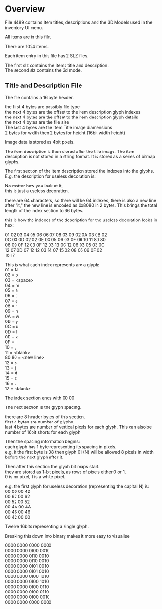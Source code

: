 # Overview 

File 4489 contains Item titles, descriptions and the 3D Models used in the inventory UI menu.  

All items are in this file.  

There are 1024 items.  

Each item entry in this file has 2 SLZ files.  

The first slz contains the items title and description.  
The second slz contains the 3d model.  


## Title and Description File  

The file contains a 16 byte header.  

the first 4 bytes are possibly file type  
the next 4 bytes are the offset to the item description glyph indexes  
the next 4 bytes are the offset to the item description glyph details  
the next 4 bytes are the file size  
The last 4 bytes are the Item Title image diamensions  
2 bytes for width then 2 bytes for height (16bit width height)  
  
  
Image data is stored as 4bit pixels.  

The item description is then stored after the title image.
The item description is not stored in a string format. It is stored as a series of bitmap glyphs.

The first section of the item description stored the indexes into the glyphs.  
E.g. the description for useless decoration is:

No matter how you look at it,  
this is just a useless decoration.  

there are 64 characters, so there will be 64 indexes, there is also a new line after "it," the new line is encoded as 0x8080 in 2 bytes.
This brings the total length of the index section to 66 bytes.

this is how the indexes of the description for the useless decoration looks in hex:

01 02 03 04 05 06 06 07 08 03 09 02 0A 03 0B 02  
0C 03 0D 02 02 0E 03 05 06 03 0F 06 10 11 80 80  
06 09 0F 12 03 0F 12 03 13 0C 12 06 03 05 03 0C  
12 07 0D 07 12 12 03 14 07 15 02 08 05 06 0F 02  
16 17  

This is what each index represents are a glyph:  
01 = N  
02 = o  
03 = \<space\>  
04 = m  
05 = a  
06 = t  
07 = e  
08 = r  
09 = h  
0A = w  
0B = y  
0C = u  
0D = l  
0E = k  
0F = i  
10 = ,  
11 = \<blank\>  
80 80 = \<new line\>  
12 = s  
13 = j  
14 = d  
15 = c  
16 = .  
17 = \<blank\>  

The index section ends with 00 00
  
The next section is the glyph spacing.

there are 8 header bytes of this section.  
first 4 bytes are number of glyphs.  
last 4 bytes are number of vertical pixels for each glyph. This can also be number of 16bit shorts for each glyph.  

Then the spacing information begins:  
each glyph has 1 byte representing its spacing in pixels.  
e.g. if the first byte is 08 then glyph 01 (N) will be allowed 8 pixels in width before the next glyph after it.  

Then after this section the glyph bit maps start.  
they are stored as 1-bit pixels, as rows of pixels either 0 or 1.  
0 is no pixel, 1 is a white pixel.  

e.g. the first glyph for useless decoration (representing the capital N) is:  
00 00 
00 42  
00 62 
00 62  
00 52 
00 52  
00 4A 
00 4A    
00 46 
00 46  
00 42 
00 00    

Twelve 16bits representing a single glyph.  

Breaking this down into binary makes it more easy to visualise.  

0000 0000 0000 0000  
0000 0000 0100 0010  
0000 0000 0110 0010  
0000 0000 0110 0010    
0000 0000 0101 0010  
0000 0000 0101 0010  
0000 0000 0100 1010  
0000 0000 0100 1010  
0000 0000 0100 0110  
0000 0000 0100 0110  
0000 0000 0100 0010  
0000 0000 0000 0000  
